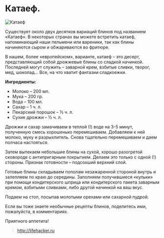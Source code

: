# Катаеф.
![Катаеф](/images/Kulinar/Vipechka/neobich_blini_005.jpg 'Катаеф')

Существует около двух десятков вариаций блинов под названием «Катаеф». В некоторых странах вы можете встретить катаеф, напоминающий наши пельмени или вареники, так как блины начиняются сыром и обжариваются во фритюре.

В нашем, более «европейском», варианте, катаеф – это десерт, представляющий собой дрожжевые блины со сладкой начинкой. Последней могут служить – заварной крем, взбитые сливки, творог, мед, шоколад… Все, на что хватит фантазии сладкоежки.

**Ингредиенты:**

- Молоко – 200 мл.
- Мука – 200 гр.
- Вода – 100 мл.
- Сахар – 1 ч. л.
- Пекарский порошок – ½ ч. л.
- Сухие дрожжи – ½ ч. л.

Дрожжи и сахар замачиваем в теплой (!) воде на 3-5 минут, полученную смесь хорошенько перемешиваем. Добавляем к ней молоко, муку и разрыхлитель. Снова тщательно перемешиваем и даем полчаса настояться.

Затем выпекаем небольшие блины на сухой, хорошо разогретой сковороде с антипригарным покрытием. Делаем это только с одной (!) стороны. Признак готовности – подсохший верхний слой.

Готовые блины складываем пополам незажаренной стороной внутрь и залепляем по краю до середины. Заполняем получившиеся «кульки» при помощи кондитерского шприца или кондитерского пакета заварным кремом, взбитыми сливками, либо другой начинкой на ваш вкус.

Подаем на стол, посыпав молотыми орехами или сахарной пудрой.

Если вы тоже знаете необычные рецепты блинов, поделитесь ими, пожалуйста, в комментариях.

Приятного аппетита!

> http://lifehacker.ru
